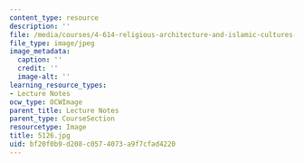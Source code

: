 ```yaml
---
content_type: resource
description: ''
file: /media/courses/4-614-religious-architecture-and-islamic-cultures-fall-2002/bf20f0b9d208c0574073a9f7cfad4220_5126.jpg
file_type: image/jpeg
image_metadata:
  caption: ''
  credit: ''
  image-alt: ''
learning_resource_types:
- Lecture Notes
ocw_type: OCWImage
parent_title: Lecture Notes
parent_type: CourseSection
resourcetype: Image
title: 5126.jpg
uid: bf20f0b9-d208-c057-4073-a9f7cfad4220
---
```

